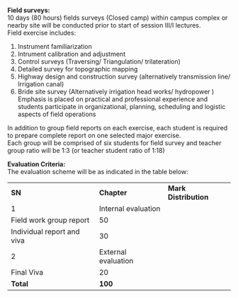 **Field surveys:**  
10 days (80 hours) fields surveys (Closed camp) within campus complex or nearby site will be conducted prior to start of session III/I lectures.  
Field exercise includes:

1. Instrument familiarization
2. Intrument calibration and adjustment
3. Control surveys (Traversing/ Triangulation/ trilateration)
4. Detailed survey for topographic mapping
5. Highway design and construction survey (alternatively transmission line/ Irrigation canal)
6. Bride site survey (Alternatively irrigation head works/ hydropower ) Emphasis is placed on practical and professional experience and students participate in organizational, planning, scheduling and logistic aspects of field operations

In addition to group field reports on each exercise, each student is required to prepare complete report on one selected major exercise.  
Each group will be comprised of six students for field survey and teacher group ratio will be 1:3 (or teacher student ratio of 1:18)

**Evaluation Criteria:**  
The evaluation scheme will be as indicated in the table below:

|                            |                     |                       |
| -------------------------- | ------------------- | --------------------- |
| **SN**                     | **Chapter**         | **Mark Distribution** |
| 1                          | Internal evaluation |
| Field work group report    | 50                  |
| Individual report and viva | 30                  |
| 2                          | External evaluation |
| Final Viva                 | 20                  |
| **Total**                  | **100**             |
